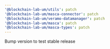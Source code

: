 ```yaml
---
'@blockchain-lab-um/utils': patch
'@blockchain-lab-um/masca-connector': patch
'@blockchain-lab-um/veramo-datamanager': patch
'@blockchain-lab-um/masca': patch
'@blockchain-lab-um/masca-types': patch
---
```


Bump version to test stable release
